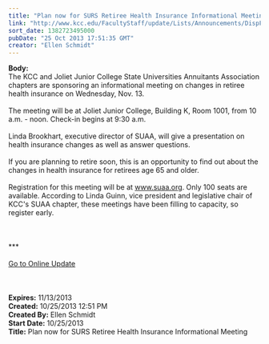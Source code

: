 ```yaml
---
title: "Plan now for SURS Retiree Health Insurance Informational Meeting"
link: "http://www.kcc.edu/FacultyStaff/update/Lists/Announcements/DispForm.aspx?ID=1302"
sort_date: 1382723495000
pubDate: "25 Oct 2013 17:51:35 GMT"
creator: "Ellen Schmidt"
---
```


<div><b>Body:</b> <div class="ExternalClass4FB8763AA77A44BCBA13A0A13912CF22"><div>
<div></div>
<div>The KCC and Joliet Junior College State Universities Annuitants Association chapters are sponsoring an informational meeting on changes in retiree health insurance on Wednesday, Nov. 13. </div>
<div> </div>
<div></div>
<div>The meeting will be at Joliet Junior College, Building K, Room 1001, from 10 a.m. - noon. Check-in begins at 9:30 a.m.</div>
<div> </div>
<div>Linda Brookhart, executive director of SUAA, will give a presentation on health insurance changes as well as answer questions. </div>
<div> </div>
<div></div>
<div>If you are planning to retire soon, this is an opportunity to find out about the changes in health insurance for retirees age 65 and older.</div>
<div><br />Registration for this meeting will be at <a href="http://www.suaa.org/">www.suaa.org</a>. Only 100 seats are available. According to Linda Guinn, vice president and legislative chair of KCC's SUAA chapter, these meetings have been filling to capacity, so register early. </div>
<div> </div>
<div> </div>
<div> </div>
<div>
<div></div>
<div></div>
<div></div>
<div>
<div></div>
<div></div>
<div>
<div></div>
<div></div>
<div>
<div>***</div>
<div> </div>
<div></div>
<div></div>
<div></div>
<div></div>
<div><a href="/FacultyStaff/update/Pages/dailyupdate.aspx">Go to Online Update</a></div>
<div> </div>
<div></div><br /></div></div></div></div>
<div> </div></div></div></div>
<div><b>Expires:</b> 11/13/2013</div>
<div><b>Created:</b> 10/25/2013 12:51 PM</div>
<div><b>Created By:</b> Ellen Schmidt</div>
<div><b>Start Date:</b> 10/25/2013</div>
<div><b>Title:</b> Plan now for SURS Retiree Health Insurance Informational Meeting</div>
